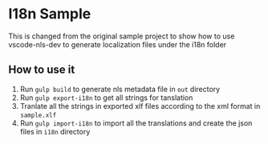 # I18n Sample
This is changed from the original sample project to show how to use vscode-nls-dev to generate localization files under the i18n folder

## How to use it
1. Run `gulp build` to generate nls metadata file in `out` directory
2. Run `gulp export-i18n` to get all strings for tanslation
3. Tranlate all the strings in exported xlf files according to the xml format in `sample.xlf`
2. Run `gulp import-i18n` to import all the translations and create the json files in `i18n` directory
